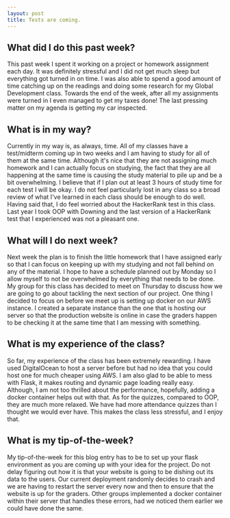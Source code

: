 ```yaml
---
layout: post
title: Tests are coming.
---
```

## What did I do this past week?
This past week I spent it working on a project or homework assignment each day. It was definitely stressful and I did not get much sleep but everything got turned in on time. I was also able to spend a good amount of time catching up on the readings and doing some research for my Global Development class. Towards the end of the week, after all my assignments were turned in I even managed to get my taxes done! The last pressing matter on my agenda is getting my car inspected. 

## What is in my way?
Currently in my way is, as always, time. All of my classes have a test/midterm coming up in two weeks and I am having to study for all of them at the same time. Although it's nice that they are not assigning much homework and I can actually focus on studying, the fact that they are all happening at the same time is causing the study material to pile up and be a bit overwhelming. I believe that if I plan out at least 3 hours of study time for each test I will be okay. I do not feel particularly lost in any class so a broad review of what I've learned in each class should be enough to do well. Having said that, I do feel worried about the HackerRank test in this class. Last year I took OOP with Downing and the last version of a HackerRank test that I experienced was not a pleasant one.

## What will I do next week?
Next week the plan is to finish the little homework that I have assigned early so that I can focus on keeping up with my studying and not fall behind on any of the material. I hope to have a schedule planned out by Monday so I allow myself to not be overwhelmed by everything that needs to be done. My group for this class has decided to meet on Thursday to discuss how we are going to go about tackling the next section of our project. One thing I decided to focus on before we meet up is setting up docker on our AWS instance. I created a separate instance than the one that is hosting our server so that the production website is online in case the graders happen to be checking it at the same time that I am messing with something.

## What is my experience of the class?
So far, my experience of the class has been extremely rewarding. I have used DigitalOcean to host a server before but had no idea that you could host one for much cheaper using AWS. I am also glad to be able to mess with Flask, it makes routing and dynamic page loading really easy. Although, I am not too thrilled about the performance, hopefully, adding a docker container helps out with that. As for the quizzes, compared to OOP, they are much more relaxed. We have had more attendance quizzes than I thought we would ever have. This makes the class less stressful, and I enjoy that.

## What is my tip-of-the-week?
My tip-of-the-week for this blog entry has to be to set up your flask environment as you are coming up with your idea for the project. Do not delay figuring out how it is that your website is going to be dishing out its data to the users. Our current deployment randomly decides to crash and we are having to restart the server every now and then to ensure that the website is up for the graders. Other groups implemented a docker container within their server that handles these errors, had we noticed them earlier we could have done the same. 
